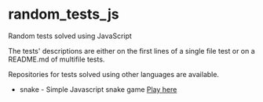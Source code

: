 # random_tests_js
Random tests solved using JavaScript

The tests' descriptions are either on the first lines of a single file test or on a README.md of multifile tests.

Repositories for tests solved using other languages are available.

* snake - Simple Javascript snake game  [Play here](https://murilolh.github.io/snake/)
